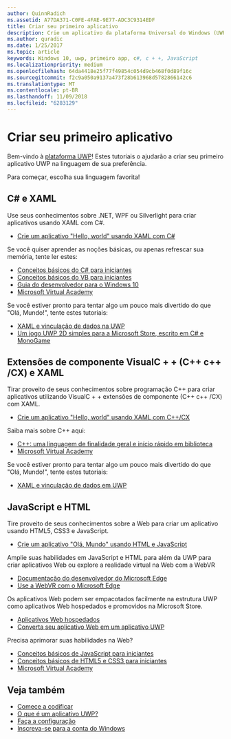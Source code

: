 ```yaml
---
author: QuinnRadich
ms.assetid: A77DA371-C0FE-4FAE-9E77-ADC3C9314EDF
title: Criar seu primeiro aplicativo
description: Crie um aplicativo da plataforma Universal do Windows (UWP) para Windows 10 usando sua linguagem de programação favorita.
ms.author: quradic
ms.date: 1/25/2017
ms.topic: article
keywords: Windows 10, uwp, primeiro app, c#, c + +, JavaScript
ms.localizationpriority: medium
ms.openlocfilehash: 64da4418e25f77f49854c054d9cb468f0d89f16c
ms.sourcegitcommit: f2c9a050a9137a473f28b613968d5782866142c6
ms.translationtype: MT
ms.contentlocale: pt-BR
ms.lasthandoff: 11/09/2018
ms.locfileid: "6283129"
---
```

# <a name="create-your-first-app"></a>Criar seu primeiro aplicativo

Bem-vindo à [plataforma UWP](universal-application-platform-guide.md)! Estes tutoriais o ajudarão a criar seu primeiro aplicativo UWP na linguagem de sua preferência.

Para começar, escolha sua linguagem favorita!

## <a name="c-and-xaml"></a>C# e XAML

Use seus conhecimentos sobre .NET, WPF ou Silverlight para criar aplicativos usando XAML com C#.

* [Crie um aplicativo "Hello, world" usando XAML com C#](create-a-hello-world-app-xaml-universal.md)

Se você quiser aprender as noções básicas, ou apenas refrescar sua memória, tente ler estes:

* [Conceitos básicos do C# para iniciantes](https://go.microsoft.com/fwlink/?linkid=850801)
* [Conceitos básicos do VB para iniciantes](https://go.microsoft.com/fwlink/?linkid=850802)
* [Guia do desenvolvedor para o Windows 10](https://go.microsoft.com/fwlink/?linkid=850804)
* [Microsoft Virtual Academy](http://www.microsoftvirtualacademy.com/)

Se você estiver pronto para tentar algo um pouco mais divertido do que "Olá, Mundo!", tente estes tutoriais:

* [XAML e vinculação de dados na UWP](xaml-basics-intro.md)
* [Um jogo UWP 2D simples para a Microsoft Store, escrito em C# e MonoGame](get-started-tutorial-game-mg2d.md)


## <a name="visualc-component-extensions-ccx-and-xaml"></a>Extensões de componente VisualC + + (C++ c++ /CX) e XAML

Tirar proveito de seus conhecimentos sobre programação C++ para criar aplicativos utilizando VisualC + + extensões de componente (C++ c++ /CX) com XAML.

* [Crie um aplicativo "Hello, world" usando XAML com C++/CX](create-a-basic-windows-10-app-in-cpp.md)

Saiba mais sobre C++ aqui:

* [C++: uma linguagem de finalidade geral e início rápido em biblioteca](http://www.microsoftvirtualacademy.com/training-courses/c-a-general-purpose-language-and-library-jump-start)
* [Microsoft Virtual Academy](http://go.microsoft.com/fwlink/p/?LinkID=389916)

Se você estiver pronto para tentar algo um pouco mais divertido do que "Olá, Mundo!", tente estes tutoriais:

* [XAML e vinculação de dados em UWP](xaml-basics-intro.md)

## <a name="javascript-and-html"></a>JavaScript e HTML

Tire proveito de seus conhecimentos sobre a Web para criar um aplicativo usando HTML5, CSS3 e JavaScript.

* [Crie um aplicativo "Olá, Mundo" usando HTML e JavaScript](create-a-hello-world-app-js-uwp.md)

Amplie suas habilidades em JavaScript e HTML para além da UWP para criar aplicativos Web ou explore a realidade virtual na Web com a WebVR

* [Documentação do desenvolvedor do Microsoft Edge](https://docs.microsoft.com/microsoft-edge/)
* [Use a WebVR com o Microsoft Edge](https://docs.microsoft.com/en-us/microsoft-edge/webvr/)

Os aplicativos Web podem ser empacotados facilmente na estrutura UWP como aplicativos Web hospedados e promovidos na Microsoft Store.

* [Aplicativos Web hospedados](https://developer.microsoft.com/windows/bridges/hosted-web-apps)
* [Converta seu aplicativo Web em um aplicativo UWP](../porting/hwa-create-windows.md)

Precisa aprimorar suas habilidades na Web?

* [Conceitos básicos de JavaScript para iniciantes](http://www.microsoftvirtualacademy.com/training-courses/javascript-fundamentals-for-absolute-beginners)
* [Conceitos básicos de HTML5 e CSS3 para iniciantes](http://www.microsoftvirtualacademy.com/training-courses/html5-css3-fundamentals-development-for-absolute-beginners)
* [Microsoft Virtual Academy](http://go.microsoft.com/fwlink/p/?LinkID=389916)

## <a name="see-also"></a>Veja também

* [Comece a codificar](create-uwp-apps.md)
* [O que é um aplicativo UWP?](universal-application-platform-guide.md)
* [Faça a configuração](get-set-up.md)
* [Inscreva-se para a conta do Windows](sign-up.md)

